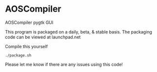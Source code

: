 AOSCompiler
==========

AOSCompiler pygtk GUI

This program is packaged on a daily, beta, & stable basis. The packaging code can be viewed at launchpad.net

Compile this yourself

    ./package.sh

Please let me know if there are any issues using this code!
